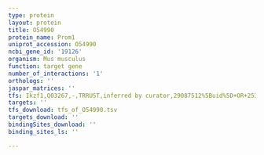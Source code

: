 ```yaml
---
type: protein
layout: protein
title: O54990
protein_name: Prom1
uniprot_accession: O54990
ncbi_gene_id: '19126'
organism: Mus musculus
function: target gene
number_of_interactions: '1'
orthologs: ''
jaspar_matrices: ''
tfs: Ikzf1,Q03267,-,TRRUST,inferred by curator,29087512%5Buid%5D+OR+25301737%5Buid%5D,Yes
targets: ''
tfs_download: tfs_of_O54990.tsv
targets_download: ''
bindingSites_download: ''
binding_sites_ls: ''

---
```

